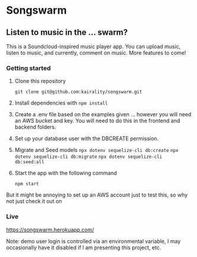 # Songswarm
## Listen to music in the ... swarm?

This is a Soundcloud-inspired music player app.  You can upload music, listen to music, and currently, comment on music. More features to come!

### Getting started

1. Clone this repository

   `git clone git@github.com:kairality/songswarm.git`

2. Install dependencies with `npm install`

3. Create a .env file based on the examples given ... however you will need an AWS bucket and key. You will need to do this in the frontend and backend folders.

4. Set up your database user with the DBCREATE permission.

5. Migrate and Seed models
   `npx dotenv sequelize-cli db:create`
   `npx dotenv sequelize-cli db:migrate`
   `npx dotenv sequelize-cli db:seed:all`

6. Start the app with  the following command

   `npm start`

But it might be annoying to set up an AWS account just to test this, so why not just check it out on

### Live
https://songswarm.herokuapp.com/

Note: demo user login is controlled via an environmental variable, I may occasionally have it disabled if I am presenting this project, etc.
